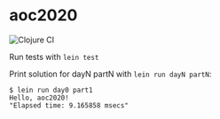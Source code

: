 # aoc2020

![Clojure CI](https://github.com/jstern/aoc2020/workflows/Clojure%20CI/badge.svg)

Run tests with `lein test`

Print solution for dayN partN with `lein run dayN partN`:

```
$ lein run day0 part1
Hello, aoc2020!
"Elapsed time: 9.165858 msecs"
```

